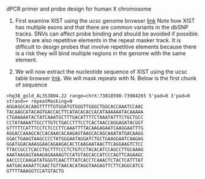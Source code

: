 dPCR primer and probe design for human X chromosome

1. First examine XIST using the ucsc genome browser [link](http://www.genome.ucsc.edu/cgi-bin/hgTracks?db=hg38&lastVirtModeType=default&lastVirtModeExtraState=&virtModeType=default&virtMode=0&nonVirtPosition=&position=chrX%3A73820656%2D73852723&hgsid=1672088950_52BQM4SKEdVAjWVjhr3gdJOJnLo5) Note how XIST has multiple exons and that there are common variants in the dbSNP tracks. SNVs can affect probe binding and should be avoided if possible. There are also repetitive elements in the repeat masker track. It is difficult to design probes that involve repetitive elements because there is a risk they will bind multiple regions in the genome with the same element.

2. We will now extract the nucleotide sequence of XIST using the ucsc table browser [link](http://www.genome.ucsc.edu/cgi-bin/hgTables?hgsid=1672088950_52BQM4SKEdVAjWVjhr3gdJOJnLo5&clade=mammal&org=Human&db=hg38&hgta_group=map&hgta_track=gold&hgta_table=0&hgta_regionType=range&position=chrX%3A73%2C820%2C656-73%2C852%2C723&hgta_outputType=sequence&hgta_outFileName=). We will mask repeats with N. Below is the first chunk of sequence

```
>hg38_gold_AL353804.22 range=chrX:73818598-73984265 5'pad=0 3'pad=0 strand=+ repeatMasking=N
AGGAGGCACAAGTTTTTGTGGATGTGGGTTGGGCTGGCACCAAATCCAAC
TACAAGCATACAGTGACCACTTCATACACACCACATAAAAAATACAAAAA
CTGAAAAATACTATCAAATGCTTTGACATTTTCTAAATATTTCTGCTGCC
CCTATAAAATTGCCTTGTCTGACCTTTCCTCACTAACCAGGAGATACGGT
GTTTTTCATTTCCTCTCCCTTCAAATTTTACAAGAGAATCAAGGAATTTG
AGGACCAAAGCACCACAAACACAAGAGTAAGCACAGCAAATATGACAAGG
GGACTGAAGTAAGCCCCTATGGGAATAGGATCTGCTGAAGGAATCAAGAG
GGATGGACAAAGGAACAGAAGACACTCAAGAATAACTTCAGGAAGTCTCC
TTACCGCCTCACCTGCTTTCCCTCTGTCCTACACATCCAGCCTTGCAAAG
AAATAAGAGTAAAGAGAAAAGTCCATGTAGCACCATCCCAGTTCAGAAGC
AACCCCCAAGATATGGGTCAACTTTATCACCTCAAACTCTACTCATTTAT
AATGACAAAATTCAACTGTTAACACATAGGTAAGAGTTCTTCAGGCATCG
GTTTTAAAGGTCCATGTACTG
```
